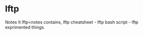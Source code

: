 # lftp

Notes
It lftp<notes contains, lftp cheatsheet - lftp bash script - lftp exprimented things.
